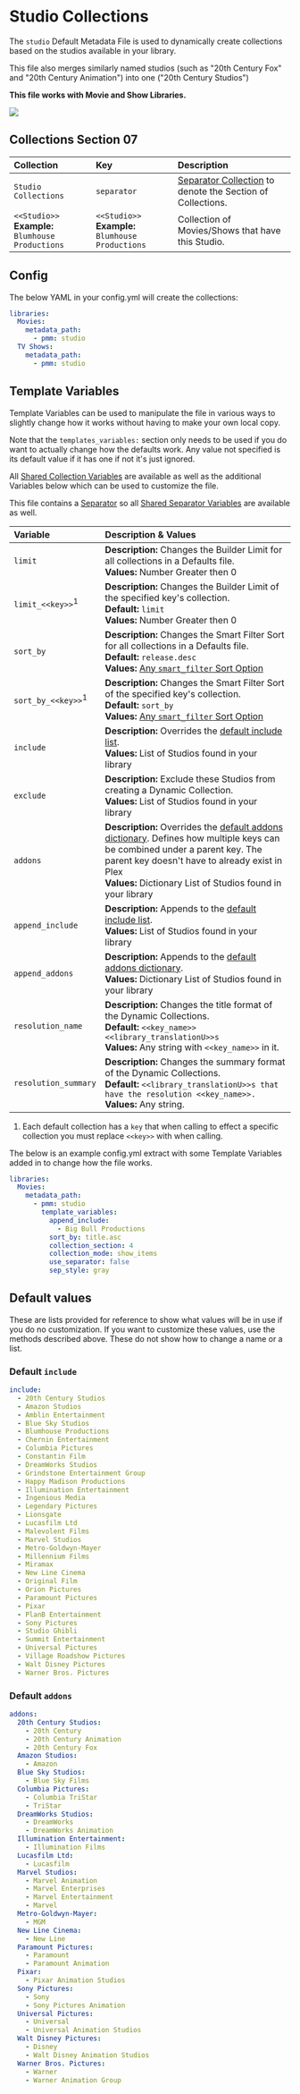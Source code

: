 # Studio Collections

The `studio` Default Metadata File is used to dynamically create collections based on the studios available in your library.

This file also merges similarly named studios (such as "20th Century Fox" and "20th Century Animation") into one ("20th Century Studios")

**This file works with Movie and Show Libraries.**

![](../images/studio.png)

## Collections Section 07

| Collection                                           | Key                                                  | Description                                                                 |
|:-----------------------------------------------------|:-----------------------------------------------------|:----------------------------------------------------------------------------|
| `Studio Collections`                                 | `separator`                                          | [Separator Collection](../separators) to denote the Section of Collections. |
| `<<Studio>>`<br>**Example:** `Blumhouse Productions` | `<<Studio>>`<br>**Example:** `Blumhouse Productions` | Collection of Movies/Shows that have this Studio.                           |

## Config

The below YAML in your config.yml will create the collections:

```yaml
libraries:
  Movies:
    metadata_path:
      - pmm: studio
  TV Shows:
    metadata_path:
      - pmm: studio
```

## Template Variables

Template Variables can be used to manipulate the file in various ways to slightly change how it works without having to make your own local copy.

Note that the `templates_variables:` section only needs to be used if you do want to actually change how the defaults work. Any value not specified is its default value if it has one if not it's just ignored.

All [Shared Collection Variables](../collection_variables) are available as well as the additional Variables below which can be used to customize the file.

This file contains a [Separator](../separators) so all [Shared Separator Variables](../separators.md#shared-separator-variables) are available as well.

| Variable                      | Description & Values                                                                                                                                                                                                                                            |
|:------------------------------|:----------------------------------------------------------------------------------------------------------------------------------------------------------------------------------------------------------------------------------------------------------------|
| `limit`                       | **Description:** Changes the Builder Limit for all collections in a Defaults file.<br>**Values:** Number Greater then 0                                                                                                                                         |
| `limit_<<key>>`<sup>1</sup>   | **Description:** Changes the Builder Limit of the specified key's collection.<br>**Default:** `limit`<br>**Values:** Number Greater then 0                                                                                                                      |
| `sort_by`                     | **Description:** Changes the Smart Filter Sort for all collections in a Defaults file.<br>**Default:** `release.desc`<br>**Values:** [Any `smart_filter` Sort Option](../../metadata/builders/smart.md#sort-options)                                            |
| `sort_by_<<key>>`<sup>1</sup> | **Description:** Changes the Smart Filter Sort of the specified key's collection.<br>**Default:** `sort_by`<br>**Values:** [Any `smart_filter` Sort Option](../../metadata/builders/smart.md#sort-options)                                                      |
| `include`                     | **Description:** Overrides the [default include list](#default-include).<br>**Values:** List of Studios found in your library                                                                                                                                   |
| `exclude`                     | **Description:** Exclude these Studios from creating a Dynamic Collection.<br>**Values:** List of Studios found in your library                                                                                                                                 |
| `addons`                      | **Description:** Overrides the [default addons dictionary](#default-addons). Defines how multiple keys can be combined under a parent key. The parent key doesn't have to already exist in Plex<br>**Values:** Dictionary List of Studios found in your library |
| `append_include`              | **Description:** Appends to the [default include list](#default-include).<br>**Values:** List of Studios found in your library                                                                                                                                  |
| `append_addons`               | **Description:** Appends to the [default addons dictionary](#default-addons).<br>**Values:** Dictionary List of Studios found in your library                                                                                                                   |
| `resolution_name`             | **Description:** Changes the title format of the Dynamic Collections.<br>**Default:** `<<key_name>> <<library_translationU>>s`<br>**Values:** Any string with `<<key_name>>` in it.                                                                             |
| `resolution_summary`          | **Description:** Changes the summary format of the Dynamic Collections.<br>**Default:** `<<library_translationU>>s that have the resolution <<key_name>>.`<br>**Values:** Any string.                                                                           |

1. Each default collection has a `key` that when calling to effect a specific collection you must replace `<<key>>` with when calling.

The below is an example config.yml extract with some Template Variables added in to change how the file works.

```yaml
libraries:
  Movies:
    metadata_path:
      - pmm: studio
        template_variables:
          append_include:
            - Big Bull Productions
          sort_by: title.asc
          collection_section: 4
          collection_mode: show_items
          use_separator: false
          sep_style: gray
```

## Default values

These are lists provided for reference to show what values will be in use if you do no customization.  If you want to customize these values, use the methods described above.  These do not show how to change a name or a list.

### Default `include`

```yaml
include:
  - 20th Century Studios
  - Amazon Studios
  - Amblin Entertainment
  - Blue Sky Studios
  - Blumhouse Productions
  - Chernin Entertainment
  - Columbia Pictures
  - Constantin Film
  - DreamWorks Studios
  - Grindstone Entertainment Group
  - Happy Madison Productions
  - Illumination Entertainment
  - Ingenious Media
  - Legendary Pictures
  - Lionsgate
  - Lucasfilm Ltd
  - Malevolent Films
  - Marvel Studios
  - Metro-Goldwyn-Mayer
  - Millennium Films
  - Miramax
  - New Line Cinema
  - Original Film
  - Orion Pictures
  - Paramount Pictures
  - Pixar
  - PlanB Entertainment
  - Sony Pictures
  - Studio Ghibli
  - Summit Entertainment
  - Universal Pictures
  - Village Roadshow Pictures
  - Walt Disney Pictures
  - Warner Bros. Pictures
```

### Default `addons`

```yaml
addons:
  20th Century Studios:
    - 20th Century
    - 20th Century Animation
    - 20th Century Fox
  Amazon Studios:
    - Amazon
  Blue Sky Studios:
    - Blue Sky Films
  Columbia Pictures:
    - Columbia TriStar
    - TriStar
  DreamWorks Studios:
    - DreamWorks
    - DreamWorks Animation
  Illumination Entertainment:
    - Illumination Films
  Lucasfilm Ltd:
    - Lucasfilm
  Marvel Studios:
    - Marvel Animation
    - Marvel Enterprises
    - Marvel Entertainment
    - Marvel
  Metro-Goldwyn-Mayer:
    - MGM
  New Line Cinema:
    - New Line
  Paramount Pictures:
    - Paramount
    - Paramount Animation
  Pixar:
    - Pixar Animation Studios
  Sony Pictures:
    - Sony
    - Sony Pictures Animation
  Universal Pictures:
    - Universal
    - Universal Animation Studios
  Walt Disney Pictures:
    - Disney
    - Walt Disney Animation Studios
  Warner Bros. Pictures:
    - Warner
    - Warner Animation Group
```